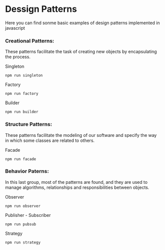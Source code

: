 # Dessign Patterns

Here you can find sonme basic examples of design patterns implemented in javascript

### Creational Patterns:

These patterns facilitate the task of creating new objects by encapsulating the process.

Singleton
```
npm run singleton
```

Factory
```
npm run factory
```

Builder
```
npm run builder
```

### Structure Patterns:

These patterns facilitate the modeling of our software and specify the way in which some classes are related to others.

Facade
```
npm run facade
```

### Behavior Paterns:

In this last group, most of the patterns are found, and they are used to manage algorithms, relationships and responsibilities between objects.

Observer
```
npm run observer
```

Publisher - Subscriber
```
npm run pubsub
```

Strategy
```
npm run strategy
```